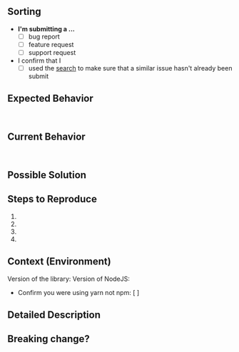<!--- Provide a general summary of the issue in the Title above -->

## Sorting

* **I'm submitting a ...**
  - [ ] bug report
  - [ ] feature request
  - [ ] support request

* I confirm that I
  - [ ] used the [search](https://github.com/lukeautry/tsoa/search?type=Issues) to make sure that a similar issue hasn't already been submit

## Expected Behavior
<!--- Tell us what should happen -->
<!--- If this is related to swagger/OpenAPI files, then please include swagger.yaml that you wish tsoa had generated  -->
```yaml

```
<!--- If this is related to a TypeScript issue, then include the way that you expected to be able to write the code  -->
```ts

```

## Current Behavior
<!--- Tell us what happens instead of the expected behavior -->
<!--- If this is related to swagger/OpenAPI files, then please include swagger.yaml that tsoa actually generated  -->
```yaml

```
<!--- If this is related to a TypeScript issue, then include the way that you had to write the code  -->
```ts

```

## Possible Solution
<!--- Not obligatory, but suggest a fix/reason for the bug, -->

## Steps to Reproduce
<!--- Provide a link to a live example, or an unambiguous set of steps to -->
<!--- reproduce this bug. Include code to reproduce, if relevant -->
1.
2.
3.
4.

## Context (Environment)
Version of the library: <!-- insert that here -->
Version of NodeJS: <!-- insert that here -->
* Confirm you were using yarn not npm: [ ]

## Detailed Description
<!--- Provide a detailed description of the change or addition you are proposing -->

## Breaking change?
<!--- if this is a breaking change, then please describe how it breaks the existing libraries inputs/outputs -->
<!--- if this is a breaking change, then discuss how we can mitigate that -->